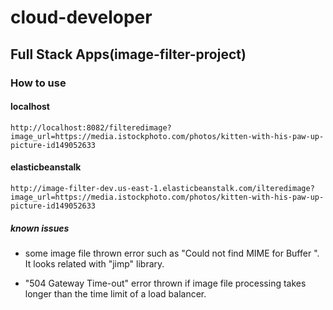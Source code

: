 # cloud-developer

## Full Stack Apps(image-filter-project)

### How to use

#### localhost

```
http://localhost:8082/filteredimage?image_url=https://media.istockphoto.com/photos/kitten-with-his-paw-up-picture-id149052633
```

#### elasticbeanstalk

```
http://image-filter-dev.us-east-1.elasticbeanstalk.com/ilteredimage?image_url=https://media.istockphoto.com/photos/kitten-with-his-paw-up-picture-id149052633
```

##### known issues
- some image file thrown error such as 
"Could not find MIME for Buffer <null>". It looks related with "jimp" library.

- "504 Gateway Time-out" error thrown if image file processing takes longer than the time limit of a load balancer.